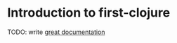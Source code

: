 # Introduction to first-clojure

TODO: write [great documentation](http://jacobian.org/writing/what-to-write/)
